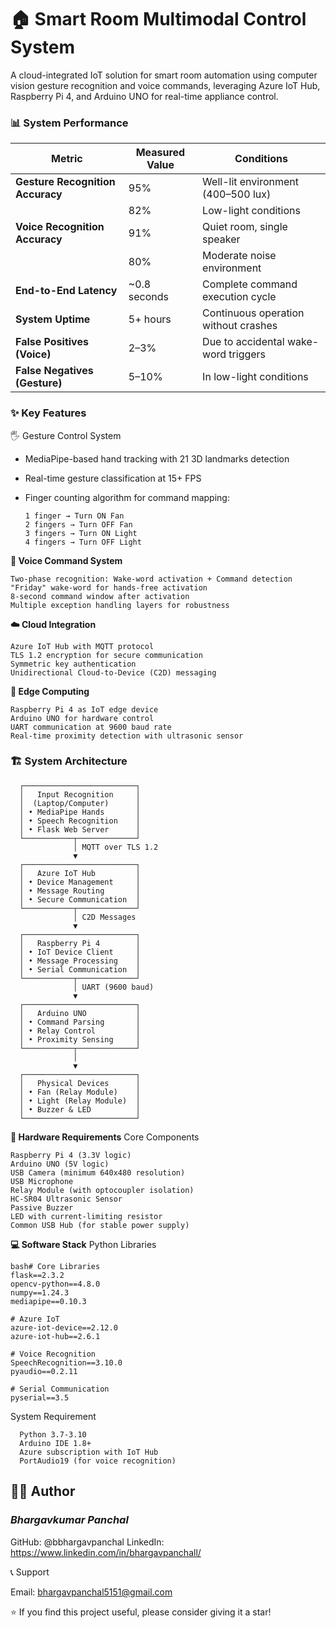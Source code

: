 # **🏠 Smart Room Multimodal Control System**

A cloud-integrated IoT solution for smart room automation using computer vision gesture recognition and voice commands, leveraging Azure IoT Hub, Raspberry Pi 4, and Arduino UNO for real-time appliance control.

### **📊 System Performance**

| Metric                           | Measured Value | Conditions                           
| -------------------------------- | -------------- | ------------------------------------ |
| **Gesture Recognition Accuracy** | 95%            | Well-lit environment (400–500 lux)   |
|                                  | 82%            | Low-light conditions                 |
| **Voice Recognition Accuracy**   | 91%            | Quiet room, single speaker           |
|                                  | 80%            | Moderate noise environment           |
| **End-to-End Latency**           | \~0.8 seconds  | Complete command execution cycle     |
| **System Uptime**                | 5+ hours       | Continuous operation without crashes |
| **False Positives (Voice)**      | 2–3%           | Due to accidental wake-word triggers |
| **False Negatives (Gesture)**    | 5–10%          | In low-light conditions              |



### **✨ Key Features**

🖐️ Gesture Control System

+ MediaPipe-based hand tracking with 21 3D landmarks detection
  
+ Real-time gesture classification at 15+ FPS
  
+ Finger counting algorithm for command mapping:

      1 finger → Turn ON Fan
      2 fingers → Turn OFF Fan
      3 fingers → Turn ON Light
      4 fingers → Turn OFF Light



**🎤 Voice Command System**

    Two-phase recognition: Wake-word activation + Command detection
    "Friday" wake-word for hands-free activation
    8-second command window after activation
    Multiple exception handling layers for robustness

**☁️ Cloud Integration**

    Azure IoT Hub with MQTT protocol
    TLS 1.2 encryption for secure communication
    Symmetric key authentication
    Unidirectional Cloud-to-Device (C2D) messaging

**🔌 Edge Computing**

    Raspberry Pi 4 as IoT edge device
    Arduino UNO for hardware control
    UART communication at 9600 baud rate
    Real-time proximity detection with ultrasonic sensor

### **🏗️ System Architecture**

      ┌─────────────────────────┐
      │   Input Recognition     │
      │  (Laptop/Computer)      │
      │ • MediaPipe Hands       │
      │ • Speech Recognition    │
      │ • Flask Web Server      │
      └───────────┬─────────────┘
                  │ MQTT over TLS 1.2
                  ▼
      ┌─────────────────────────┐
      │   Azure IoT Hub         │
      │ • Device Management     │
      │ • Message Routing       │
      │ • Secure Communication  │
      └───────────┬─────────────┘
                  │ C2D Messages
                  ▼
      ┌─────────────────────────┐
      │   Raspberry Pi 4        │
      │ • IoT Device Client     │
      │ • Message Processing    │
      │ • Serial Communication  │
      └───────────┬─────────────┘
                  │ UART (9600 baud)
                  ▼
      ┌─────────────────────────┐
      │   Arduino UNO           │
      │ • Command Parsing       │
      │ • Relay Control         │
      │ • Proximity Sensing     │
      └───────────┬─────────────┘
                  │
                  ▼
      ┌─────────────────────────┐
      │   Physical Devices      │
      │ • Fan (Relay Module)    │
      │ • Light (Relay Module)  │
      │ • Buzzer & LED          │
      └─────────────────────────┘
      
**🔧 Hardware Requirements**
Core Components

    Raspberry Pi 4 (3.3V logic)
    Arduino UNO (5V logic)
    USB Camera (minimum 640x480 resolution)
    USB Microphone
    Relay Module (with optocoupler isolation)
    HC-SR04 Ultrasonic Sensor
    Passive Buzzer
    LED with current-limiting resistor
    Common USB Hub (for stable power supply)


**💻 Software Stack**
Python Libraries

    bash# Core Libraries
    flask==2.3.2
    opencv-python==4.8.0
    numpy==1.24.3
    mediapipe==0.10.3
    
    # Azure IoT
    azure-iot-device==2.12.0
    azure-iot-hub==2.6.1
    
    # Voice Recognition
    SpeechRecognition==3.10.0
    pyaudio==0.2.11
    
    # Serial Communication
    pyserial==3.5

System Requirement

      Python 3.7-3.10
      Arduino IDE 1.8+
      Azure subscription with IoT Hub
      PortAudio19 (for voice recognition)




## **👨‍💻 Author**
### ***Bhargavkumar Panchal***

GitHub: @bbhargavpanchal
LinkedIn: https://www.linkedin.com/in/bhargavpanchall/




📞 Support

Email: bhargavpanchal5151@gmail.com


⭐ If you find this project useful, please consider giving it a star!
